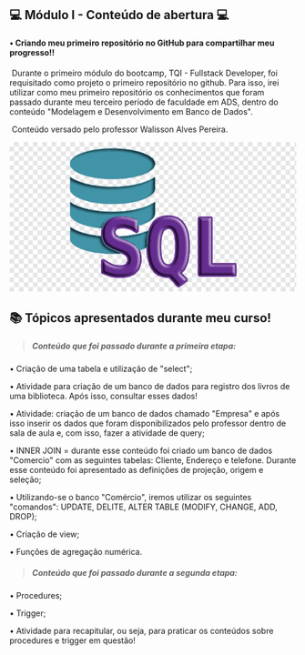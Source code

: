 ##      :computer:	Módulo I - Conteúdo de abertura :computer:

 

#### • Criando meu primeiro repositório no GitHub para compartilhar meu progresso!! 

​		Durante o primeiro módulo do bootcamp, TQI - Fullstack Developer, foi requisitado como projeto o primeiro repositório no github. Para isso, irei utilizar como meu primeiro repositório os conhecimentos que foram passado durante meu terceiro período de faculdade em ADS, dentro do conteúdo "Modelagem e Desenvolvimento em Banco de Dados". 

​		Conteúdo versado pelo professor Walisson Alves Pereira. 

<img src="sql.png"> 



## :books: Tópicos apresentados durante meu curso!

> #####  **Conteúdo que foi passado durante a primeira etapa:**

• Criação de uma tabela e utilização de "select";

• Atividade para criação de um banco de dados para registro dos livros de uma biblioteca. Após isso, consultar esses dados!

• Atividade: criação de um banco de dados chamado "Empresa" e após isso inserir os dados que foram disponibilizados pelo professor dentro de sala de aula e, com isso, fazer a atividade de query;

• INNER JOIN = durante esse conteúdo foi criado um banco de dados "Comercio" com as seguintes tabelas: Cliente, Endereço e telefone.  Durante esse conteúdo foi apresentado as definições de projeção, origem e seleção;

• Utilizando-se o banco "Comércio", iremos utilizar os seguintes "comandos": UPDATE, DELITE, ALTER TABLE (MODIFY, CHANGE, ADD, DROP);

• Criação de view;

• Funções de agregação numérica.

> ##### **Conteúdo que foi passado durante a segunda etapa:**

• Procedures;

• Trigger;

• Atividade para recapitular, ou seja, para praticar os conteúdos sobre procedures e trigger em questão!

